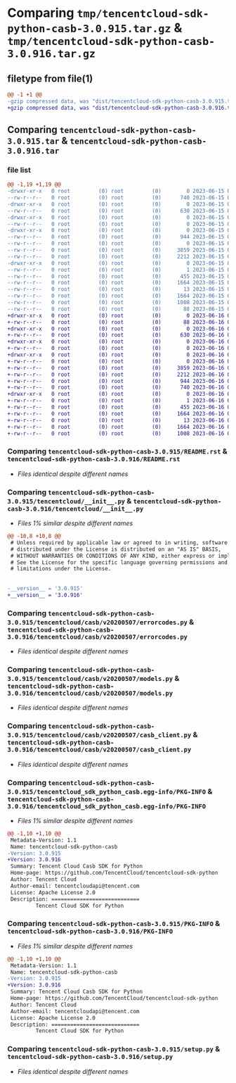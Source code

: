 # Comparing `tmp/tencentcloud-sdk-python-casb-3.0.915.tar.gz` & `tmp/tencentcloud-sdk-python-casb-3.0.916.tar.gz`

## filetype from file(1)

```diff
@@ -1 +1 @@
-gzip compressed data, was "dist/tencentcloud-sdk-python-casb-3.0.915.tar", last modified: Thu Jun 15 00:19:45 2023, max compression
+gzip compressed data, was "dist/tencentcloud-sdk-python-casb-3.0.916.tar", last modified: Fri Jun 16 00:28:40 2023, max compression
```

## Comparing `tencentcloud-sdk-python-casb-3.0.915.tar` & `tencentcloud-sdk-python-casb-3.0.916.tar`

### file list

```diff
@@ -1,19 +1,19 @@
-drwxr-xr-x   0 root         (0) root         (0)        0 2023-06-15 00:19:45.000000 tencentcloud-sdk-python-casb-3.0.915/
--rw-r--r--   0 root         (0) root         (0)      740 2023-06-15 00:19:45.000000 tencentcloud-sdk-python-casb-3.0.915/README.rst
-drwxr-xr-x   0 root         (0) root         (0)        0 2023-06-15 00:19:45.000000 tencentcloud-sdk-python-casb-3.0.915/tencentcloud/
--rw-r--r--   0 root         (0) root         (0)      630 2023-06-15 00:19:45.000000 tencentcloud-sdk-python-casb-3.0.915/tencentcloud/__init__.py
-drwxr-xr-x   0 root         (0) root         (0)        0 2023-06-15 00:19:45.000000 tencentcloud-sdk-python-casb-3.0.915/tencentcloud/casb/
--rw-r--r--   0 root         (0) root         (0)        0 2023-06-15 00:19:45.000000 tencentcloud-sdk-python-casb-3.0.915/tencentcloud/casb/__init__.py
-drwxr-xr-x   0 root         (0) root         (0)        0 2023-06-15 00:19:45.000000 tencentcloud-sdk-python-casb-3.0.915/tencentcloud/casb/v20200507/
--rw-r--r--   0 root         (0) root         (0)      944 2023-06-15 00:19:45.000000 tencentcloud-sdk-python-casb-3.0.915/tencentcloud/casb/v20200507/errorcodes.py
--rw-r--r--   0 root         (0) root         (0)        0 2023-06-15 00:19:45.000000 tencentcloud-sdk-python-casb-3.0.915/tencentcloud/casb/v20200507/__init__.py
--rw-r--r--   0 root         (0) root         (0)     3859 2023-06-15 00:19:45.000000 tencentcloud-sdk-python-casb-3.0.915/tencentcloud/casb/v20200507/models.py
--rw-r--r--   0 root         (0) root         (0)     2212 2023-06-15 00:19:45.000000 tencentcloud-sdk-python-casb-3.0.915/tencentcloud/casb/v20200507/casb_client.py
-drwxr-xr-x   0 root         (0) root         (0)        0 2023-06-15 00:19:45.000000 tencentcloud-sdk-python-casb-3.0.915/tencentcloud_sdk_python_casb.egg-info/
--rw-r--r--   0 root         (0) root         (0)        1 2023-06-15 00:19:45.000000 tencentcloud-sdk-python-casb-3.0.915/tencentcloud_sdk_python_casb.egg-info/dependency_links.txt
--rw-r--r--   0 root         (0) root         (0)      455 2023-06-15 00:19:45.000000 tencentcloud-sdk-python-casb-3.0.915/tencentcloud_sdk_python_casb.egg-info/SOURCES.txt
--rw-r--r--   0 root         (0) root         (0)     1664 2023-06-15 00:19:45.000000 tencentcloud-sdk-python-casb-3.0.915/tencentcloud_sdk_python_casb.egg-info/PKG-INFO
--rw-r--r--   0 root         (0) root         (0)       13 2023-06-15 00:19:45.000000 tencentcloud-sdk-python-casb-3.0.915/tencentcloud_sdk_python_casb.egg-info/top_level.txt
--rw-r--r--   0 root         (0) root         (0)     1664 2023-06-15 00:19:45.000000 tencentcloud-sdk-python-casb-3.0.915/PKG-INFO
--rw-r--r--   0 root         (0) root         (0)     1008 2023-06-15 00:19:45.000000 tencentcloud-sdk-python-casb-3.0.915/setup.py
--rw-r--r--   0 root         (0) root         (0)       88 2023-06-15 00:19:45.000000 tencentcloud-sdk-python-casb-3.0.915/setup.cfg
+drwxr-xr-x   0 root         (0) root         (0)        0 2023-06-16 00:28:40.000000 tencentcloud-sdk-python-casb-3.0.916/
+-rw-r--r--   0 root         (0) root         (0)       88 2023-06-16 00:28:40.000000 tencentcloud-sdk-python-casb-3.0.916/setup.cfg
+drwxr-xr-x   0 root         (0) root         (0)        0 2023-06-16 00:28:40.000000 tencentcloud-sdk-python-casb-3.0.916/tencentcloud/
+-rw-r--r--   0 root         (0) root         (0)      630 2023-06-16 00:28:39.000000 tencentcloud-sdk-python-casb-3.0.916/tencentcloud/__init__.py
+drwxr-xr-x   0 root         (0) root         (0)        0 2023-06-16 00:28:40.000000 tencentcloud-sdk-python-casb-3.0.916/tencentcloud/casb/
+-rw-r--r--   0 root         (0) root         (0)        0 2023-06-16 00:28:39.000000 tencentcloud-sdk-python-casb-3.0.916/tencentcloud/casb/__init__.py
+drwxr-xr-x   0 root         (0) root         (0)        0 2023-06-16 00:28:40.000000 tencentcloud-sdk-python-casb-3.0.916/tencentcloud/casb/v20200507/
+-rw-r--r--   0 root         (0) root         (0)        0 2023-06-16 00:28:39.000000 tencentcloud-sdk-python-casb-3.0.916/tencentcloud/casb/v20200507/__init__.py
+-rw-r--r--   0 root         (0) root         (0)     3859 2023-06-16 00:28:39.000000 tencentcloud-sdk-python-casb-3.0.916/tencentcloud/casb/v20200507/models.py
+-rw-r--r--   0 root         (0) root         (0)     2212 2023-06-16 00:28:39.000000 tencentcloud-sdk-python-casb-3.0.916/tencentcloud/casb/v20200507/casb_client.py
+-rw-r--r--   0 root         (0) root         (0)      944 2023-06-16 00:28:39.000000 tencentcloud-sdk-python-casb-3.0.916/tencentcloud/casb/v20200507/errorcodes.py
+-rw-r--r--   0 root         (0) root         (0)      740 2023-06-16 00:28:39.000000 tencentcloud-sdk-python-casb-3.0.916/README.rst
+drwxr-xr-x   0 root         (0) root         (0)        0 2023-06-16 00:28:40.000000 tencentcloud-sdk-python-casb-3.0.916/tencentcloud_sdk_python_casb.egg-info/
+-rw-r--r--   0 root         (0) root         (0)        1 2023-06-16 00:28:40.000000 tencentcloud-sdk-python-casb-3.0.916/tencentcloud_sdk_python_casb.egg-info/dependency_links.txt
+-rw-r--r--   0 root         (0) root         (0)      455 2023-06-16 00:28:40.000000 tencentcloud-sdk-python-casb-3.0.916/tencentcloud_sdk_python_casb.egg-info/SOURCES.txt
+-rw-r--r--   0 root         (0) root         (0)     1664 2023-06-16 00:28:40.000000 tencentcloud-sdk-python-casb-3.0.916/tencentcloud_sdk_python_casb.egg-info/PKG-INFO
+-rw-r--r--   0 root         (0) root         (0)       13 2023-06-16 00:28:40.000000 tencentcloud-sdk-python-casb-3.0.916/tencentcloud_sdk_python_casb.egg-info/top_level.txt
+-rw-r--r--   0 root         (0) root         (0)     1664 2023-06-16 00:28:40.000000 tencentcloud-sdk-python-casb-3.0.916/PKG-INFO
+-rw-r--r--   0 root         (0) root         (0)     1008 2023-06-16 00:28:39.000000 tencentcloud-sdk-python-casb-3.0.916/setup.py
```

### Comparing `tencentcloud-sdk-python-casb-3.0.915/README.rst` & `tencentcloud-sdk-python-casb-3.0.916/README.rst`

 * *Files identical despite different names*

### Comparing `tencentcloud-sdk-python-casb-3.0.915/tencentcloud/__init__.py` & `tencentcloud-sdk-python-casb-3.0.916/tencentcloud/__init__.py`

 * *Files 1% similar despite different names*

```diff
@@ -10,8 +10,8 @@
 # Unless required by applicable law or agreed to in writing, software
 # distributed under the License is distributed on an "AS IS" BASIS,
 # WITHOUT WARRANTIES OR CONDITIONS OF ANY KIND, either express or implied.
 # See the License for the specific language governing permissions and
 # limitations under the License.
 
 
-__version__ = '3.0.915'
+__version__ = '3.0.916'
```

### Comparing `tencentcloud-sdk-python-casb-3.0.915/tencentcloud/casb/v20200507/errorcodes.py` & `tencentcloud-sdk-python-casb-3.0.916/tencentcloud/casb/v20200507/errorcodes.py`

 * *Files identical despite different names*

### Comparing `tencentcloud-sdk-python-casb-3.0.915/tencentcloud/casb/v20200507/models.py` & `tencentcloud-sdk-python-casb-3.0.916/tencentcloud/casb/v20200507/models.py`

 * *Files identical despite different names*

### Comparing `tencentcloud-sdk-python-casb-3.0.915/tencentcloud/casb/v20200507/casb_client.py` & `tencentcloud-sdk-python-casb-3.0.916/tencentcloud/casb/v20200507/casb_client.py`

 * *Files identical despite different names*

### Comparing `tencentcloud-sdk-python-casb-3.0.915/tencentcloud_sdk_python_casb.egg-info/PKG-INFO` & `tencentcloud-sdk-python-casb-3.0.916/tencentcloud_sdk_python_casb.egg-info/PKG-INFO`

 * *Files 1% similar despite different names*

```diff
@@ -1,10 +1,10 @@
 Metadata-Version: 1.1
 Name: tencentcloud-sdk-python-casb
-Version: 3.0.915
+Version: 3.0.916
 Summary: Tencent Cloud Casb SDK for Python
 Home-page: https://github.com/TencentCloud/tencentcloud-sdk-python
 Author: Tencent Cloud
 Author-email: tencentcloudapi@tencent.com
 License: Apache License 2.0
 Description: ============================
         Tencent Cloud SDK for Python
```

### Comparing `tencentcloud-sdk-python-casb-3.0.915/PKG-INFO` & `tencentcloud-sdk-python-casb-3.0.916/PKG-INFO`

 * *Files 1% similar despite different names*

```diff
@@ -1,10 +1,10 @@
 Metadata-Version: 1.1
 Name: tencentcloud-sdk-python-casb
-Version: 3.0.915
+Version: 3.0.916
 Summary: Tencent Cloud Casb SDK for Python
 Home-page: https://github.com/TencentCloud/tencentcloud-sdk-python
 Author: Tencent Cloud
 Author-email: tencentcloudapi@tencent.com
 License: Apache License 2.0
 Description: ============================
         Tencent Cloud SDK for Python
```

### Comparing `tencentcloud-sdk-python-casb-3.0.915/setup.py` & `tencentcloud-sdk-python-casb-3.0.916/setup.py`

 * *Files identical despite different names*

